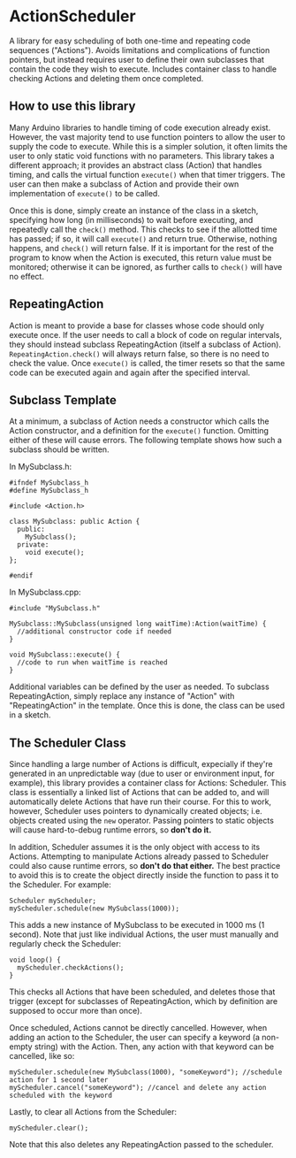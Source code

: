 # ActionScheduler

A library for easy scheduling of both one-time and repeating code sequences ("Actions").
Avoids limitations and complications of function pointers, but instead requires user to
define their own subclasses that contain the code they wish to execute.
Includes container class to handle checking Actions and deleting them once completed.

## How to use this library

Many Arduino libraries to handle timing of code execution already exist. However, the vast majority tend to use
function pointers to allow the user to supply the code to execute.  While this is a simpler solution,
it often limits the user to only static void functions with no parameters. This library takes a different approach;
it provides an abstract class (Action) that handles timing, and calls the virtual function `execute()` when that
timer triggers. The user can then make a subclass of Action and provide their own implementation of `execute()`
to be called.

Once this is done, simply create an instance of the class in a sketch, specifying how long (in milliseconds) to
wait before executing, and repeatedly call the `check()` method.
This checks to see if the allotted time has passed; if so, it will call `execute()` and return true. Otherwise,
nothing happens, and `check()` will return false. If it is important for the rest of the program to know when
the Action is executed, this return value must be monitored; otherwise it can be ignored, as further calls to
`check()` will have no effect.

## RepeatingAction

Action is meant to provide a base for classes whose code should only execute once. If the user needs to call
a block of code on regular intervals, they should instead subclass RepeatingAction (itself a subclass of Action).
`RepeatingAction.check()` will always return false, so there is no need to check the value. Once `execute()` is
called, the timer resets so that the same code can be executed again and again after the specified interval.

## Subclass Template

At a minimum, a subclass of Action needs a constructor which calls the Action constructor, and a definition for
the `execute()` function. Omitting either of these will cause errors. The following template shows how such a
subclass should be written.

In MySubclass.h:

	#ifndef MySubclass_h
	#define MySubclass_h
	
	#include <Action.h>
	
	class MySubclass: public Action {
	  public:
	    MySubclass();
	  private:
	    void execute();
	};
	
	#endif

In MySubclass.cpp:

	#include "MySubclass.h"
	
	MySubclass::MySubclass(unsigned long waitTime):Action(waitTime) {
	  //additional constructor code if needed
	}
	
	void MySubclass::execute() {
	  //code to run when waitTime is reached
	}

Additional variables can be defined by the user as needed. To subclass RepeatingAction, simply replace any
instance of "Action" with "RepeatingAction" in the template.
Once this is done, the class can be used in a sketch.

## The Scheduler Class

Since handling a large number of Actions is difficult, expecially if they're generated in an unpredictable way
(due to user or environment input, for example), this library provides a container class for Actions: Scheduler.
This class is essentially a linked list of Actions that can be added to, and will automatically delete Actions
that have run their course. For this to work, however, Scheduler uses pointers to dynamically created objects;
i.e. objects created using the `new` operator. Passing pointers to static objects will cause hard-to-debug
runtime errors, so **don't do it.**

In addition, Scheduler assumes it is the only object with access to its Actions. Attempting to manipulate Actions
already passed to Scheduler could also cause runtime errors, so **don't do that either.** The best practice to
avoid this is to create the object directly inside the function to pass it to the Scheduler. For example:

	Scheduler myScheduler;
	myScheduler.schedule(new MySubclass(1000));
	
This adds a new instance of MySubclass to be executed in 1000 ms (1 second). Note that just like individual
Actions, the user must manually and regularly check the Scheduler:

	void loop() {
	  myScheduler.checkActions();
	}

This checks all Actions that have been scheduled, and deletes those that trigger (except for subclasses of
RepeatingAction, which by definition are supposed to occur more than once).

Once scheduled, Actions cannot be directly cancelled. However, when adding an action to the Scheduler, the
user can specify a keyword (a non-empty string) with the Action. Then, any action with that keyword can be
cancelled, like so:

	myScheduler.schedule(new MySubclass(1000), "someKeyword"); //schedule action for 1 second later
	myScheduler.cancel("someKeyword"); //cancel and delete any action scheduled with the keyword

Lastly, to clear all Actions from the Scheduler:

	myScheduler.clear();

Note that this also deletes any RepeatingAction passed to the scheduler.